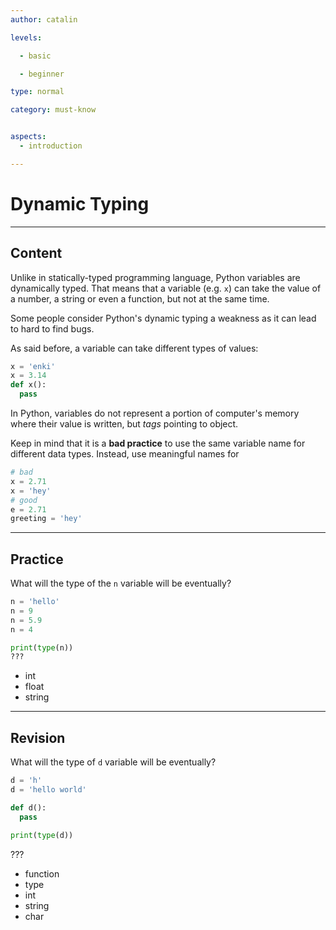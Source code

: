 ```yaml
---
author: catalin

levels:

  - basic

  - beginner

type: normal

category: must-know


aspects:
  - introduction

---
```


# Dynamic Typing

---
## Content

Unlike in statically-typed programming language, Python variables are dynamically typed. That means that a variable (e.g. `x`) can take the value of a number, a string or even a function, but not at the same time.

Some people consider Python's dynamic typing a weakness as it can lead to hard to find bugs.

As said before, a variable can take different types of values:
```python
x = 'enki'
x = 3.14
def x():
  pass
```

In Python, variables do not represent a portion of computer's memory where their value is written, but *tags* pointing to object.

Keep in mind that it is a **bad practice** to use the same variable name for different data types. Instead, use meaningful names for
```python
# bad
x = 2.71
x = 'hey'
# good
e = 2.71
greeting = 'hey'
```

---
## Practice

What will the type of the `n` variable will be eventually?

```python
n = 'hello'
n = 9
n = 5.9
n = 4

print(type(n))
???
```

* int
* float
* string

---
## Revision

What will the type of `d` variable will be eventually?

```python
d = 'h'
d = 'hello world'

def d():
  pass

print(type(d))
```
???

* function
* type
* int
* string
* char
